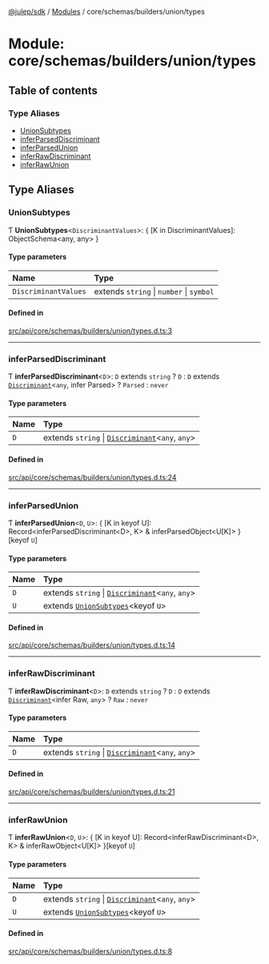 [@julep/sdk](../README.md) / [Modules](../modules.md) / core/schemas/builders/union/types

# Module: core/schemas/builders/union/types

## Table of contents

### Type Aliases

- [UnionSubtypes](core_schemas_builders_union_types.md#unionsubtypes)
- [inferParsedDiscriminant](core_schemas_builders_union_types.md#inferparseddiscriminant)
- [inferParsedUnion](core_schemas_builders_union_types.md#inferparsedunion)
- [inferRawDiscriminant](core_schemas_builders_union_types.md#inferrawdiscriminant)
- [inferRawUnion](core_schemas_builders_union_types.md#inferrawunion)

## Type Aliases

### UnionSubtypes

Ƭ **UnionSubtypes**\<`DiscriminantValues`\>: \{ [K in DiscriminantValues]: ObjectSchema\<any, any\> }

#### Type parameters

| Name | Type |
| :------ | :------ |
| `DiscriminantValues` | extends `string` \| `number` \| `symbol` |

#### Defined in

[src/api/core/schemas/builders/union/types.d.ts:3](https://github.com/julep-ai/samantha-monorepo/blob/9aefd53/sdks/js/src/api/core/schemas/builders/union/types.d.ts#L3)

___

### inferParsedDiscriminant

Ƭ **inferParsedDiscriminant**\<`D`\>: `D` extends `string` ? `D` : `D` extends [`Discriminant`](../interfaces/core_schemas_builders_union_discriminant.Discriminant.md)\<`any`, infer Parsed\> ? `Parsed` : `never`

#### Type parameters

| Name | Type |
| :------ | :------ |
| `D` | extends `string` \| [`Discriminant`](../interfaces/core_schemas_builders_union_discriminant.Discriminant.md)\<`any`, `any`\> |

#### Defined in

[src/api/core/schemas/builders/union/types.d.ts:24](https://github.com/julep-ai/samantha-monorepo/blob/9aefd53/sdks/js/src/api/core/schemas/builders/union/types.d.ts#L24)

___

### inferParsedUnion

Ƭ **inferParsedUnion**\<`D`, `U`\>: \{ [K in keyof U]: Record\<inferParsedDiscriminant\<D\>, K\> & inferParsedObject\<U[K]\> }[keyof `U`]

#### Type parameters

| Name | Type |
| :------ | :------ |
| `D` | extends `string` \| [`Discriminant`](../interfaces/core_schemas_builders_union_discriminant.Discriminant.md)\<`any`, `any`\> |
| `U` | extends [`UnionSubtypes`](core_schemas_builders_union_types.md#unionsubtypes)\<keyof `U`\> |

#### Defined in

[src/api/core/schemas/builders/union/types.d.ts:14](https://github.com/julep-ai/samantha-monorepo/blob/9aefd53/sdks/js/src/api/core/schemas/builders/union/types.d.ts#L14)

___

### inferRawDiscriminant

Ƭ **inferRawDiscriminant**\<`D`\>: `D` extends `string` ? `D` : `D` extends [`Discriminant`](../interfaces/core_schemas_builders_union_discriminant.Discriminant.md)\<infer Raw, `any`\> ? `Raw` : `never`

#### Type parameters

| Name | Type |
| :------ | :------ |
| `D` | extends `string` \| [`Discriminant`](../interfaces/core_schemas_builders_union_discriminant.Discriminant.md)\<`any`, `any`\> |

#### Defined in

[src/api/core/schemas/builders/union/types.d.ts:21](https://github.com/julep-ai/samantha-monorepo/blob/9aefd53/sdks/js/src/api/core/schemas/builders/union/types.d.ts#L21)

___

### inferRawUnion

Ƭ **inferRawUnion**\<`D`, `U`\>: \{ [K in keyof U]: Record\<inferRawDiscriminant\<D\>, K\> & inferRawObject\<U[K]\> }[keyof `U`]

#### Type parameters

| Name | Type |
| :------ | :------ |
| `D` | extends `string` \| [`Discriminant`](../interfaces/core_schemas_builders_union_discriminant.Discriminant.md)\<`any`, `any`\> |
| `U` | extends [`UnionSubtypes`](core_schemas_builders_union_types.md#unionsubtypes)\<keyof `U`\> |

#### Defined in

[src/api/core/schemas/builders/union/types.d.ts:8](https://github.com/julep-ai/samantha-monorepo/blob/9aefd53/sdks/js/src/api/core/schemas/builders/union/types.d.ts#L8)
